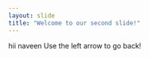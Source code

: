 ```yaml
---
layout: slide
title: "Welcome to our second slide!"
---
```

hii naveen
Use the left arrow to go back!
